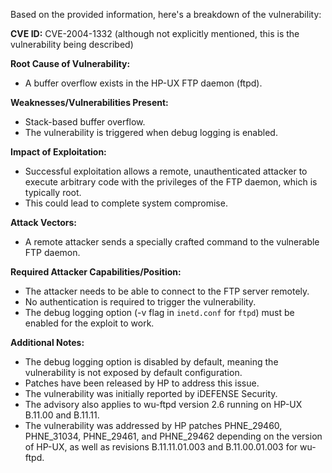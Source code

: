 Based on the provided information, here's a breakdown of the vulnerability:

**CVE ID:** CVE-2004-1332 (although not explicitly mentioned, this is the vulnerability being described)

**Root Cause of Vulnerability:**
- A buffer overflow exists in the HP-UX FTP daemon (ftpd).

**Weaknesses/Vulnerabilities Present:**
- Stack-based buffer overflow.
- The vulnerability is triggered when debug logging is enabled.

**Impact of Exploitation:**
- Successful exploitation allows a remote, unauthenticated attacker to execute arbitrary code with the privileges of the FTP daemon, which is typically root.
- This could lead to complete system compromise.

**Attack Vectors:**
- A remote attacker sends a specially crafted command to the vulnerable FTP daemon.

**Required Attacker Capabilities/Position:**
- The attacker needs to be able to connect to the FTP server remotely.
- No authentication is required to trigger the vulnerability.
- The debug logging option (-v flag in `inetd.conf` for `ftpd`) must be enabled for the exploit to work.

**Additional Notes:**
- The debug logging option is disabled by default, meaning the vulnerability is not exposed by default configuration.
- Patches have been released by HP to address this issue.
- The vulnerability was initially reported by iDEFENSE Security.
- The advisory also applies to wu-ftpd version 2.6 running on HP-UX B.11.00 and B.11.11.
- The vulnerability was addressed by HP patches PHNE_29460, PHNE_31034, PHNE_29461, and PHNE_29462 depending on the version of HP-UX, as well as revisions B.11.11.01.003 and B.11.00.01.003 for wu-ftpd.